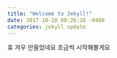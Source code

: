 ```yaml
---
title: "Welcome to Jekyll!"
date: 2017-10-20 08:26:28 -0400
categories: jekyll update
---
```


휴 겨우 만들었네요
조금씩 시작해볼게요
